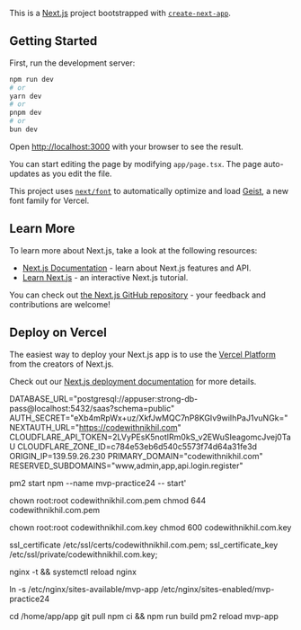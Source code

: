 This is a [Next.js](https://nextjs.org) project bootstrapped with [`create-next-app`](https://nextjs.org/docs/app/api-reference/cli/create-next-app).

## Getting Started

First, run the development server:

```bash
npm run dev
# or
yarn dev
# or
pnpm dev
# or
bun dev
```

Open [http://localhost:3000](http://localhost:3000) with your browser to see the result.

You can start editing the page by modifying `app/page.tsx`. The page auto-updates as you edit the file.

This project uses [`next/font`](https://nextjs.org/docs/app/building-your-application/optimizing/fonts) to automatically optimize and load [Geist](https://vercel.com/font), a new font family for Vercel.

## Learn More

To learn more about Next.js, take a look at the following resources:

- [Next.js Documentation](https://nextjs.org/docs) - learn about Next.js features and API.
- [Learn Next.js](https://nextjs.org/learn) - an interactive Next.js tutorial.

You can check out [the Next.js GitHub repository](https://github.com/vercel/next.js) - your feedback and contributions are welcome!

## Deploy on Vercel

The easiest way to deploy your Next.js app is to use the [Vercel Platform](https://vercel.com/new?utm_medium=default-template&filter=next.js&utm_source=create-next-app&utm_campaign=create-next-app-readme) from the creators of Next.js.

Check out our [Next.js deployment documentation](https://nextjs.org/docs/app/building-your-application/deploying) for more details.

DATABASE_URL="postgresql://appuser:strong-db-pass@localhost:5432/saas?schema=public"
AUTH_SECRET="eXb4mRpWx+uz/XkfJwMQC7nP8KGIv9wiIhPaJ1vuNGk="
NEXTAUTH_URL="https://codewithnikhil.com"
CLOUDFLARE_API_TOKEN=2LVyPEsK5notIRm0kS_v2EWuSIeagomcJvej0TaU
CLOUDFLARE_ZONE_ID=c784e53eb6d540c5573f74d64a31fe3d
ORIGIN_IP=139.59.26.230
PRIMARY_DOMAIN="codewithnikhil.com"
RESERVED_SUBDOMAINS="www,admin,app,api.login.register"

pm2 start npm --name mvp-practice24 -- start'

chown root:root codewithnikhil.com.pem
chmod 644 codewithnikhil.com.pem

chown root:root codewithnikhil.com.key
chmod 600 codewithnikhil.com.key

ssl_certificate /etc/ssl/certs/codewithnikhil.com.pem;
ssl_certificate_key /etc/ssl/private/codewithnikhil.com.key;

nginx -t && systemctl reload nginx

ln -s /etc/nginx/sites-available/mvp-app /etc/nginx/sites-enabled/mvp-practice24

cd /home/app/app
git pull
npm ci && npm run build
pm2 reload mvp-app
